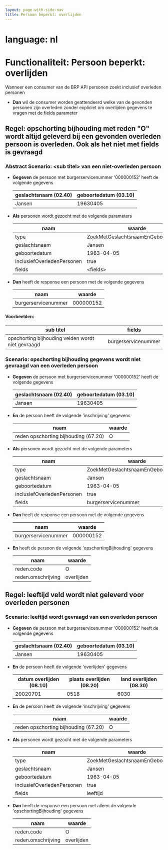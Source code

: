 ```yaml
---
layout: page-with-side-nav
title: Persoon beperkt: overlijden
---
```

# language: nl  


# Functionaliteit: Persoon beperkt: overlijden


Wanneer een consumer van de BRP API personen zoekt inclusief overleden personen  
* __Dan__ wil de consumer worden geattendeerd welke van de gevonden personen zijn overleden zonder expliciet om overlijden gegevens te vragen met de fields parameter

## Regel: opschorting bijhouding met reden "O" wordt altijd geleverd bij een gevonden overleden persoon is overleden. Ook als het niet met fields is gevraagd


### Abstract Scenario: \<sub titel\> van een niet-overleden persoon

* __Gegeven__ de persoon met burgerservicenummer '000000152' heeft de volgende gegevens

  | geslachtsnaam (02.40) | geboortedatum (03.10) |
  |-----------------------|-----------------------|
  | Jansen                | 19630405              |
* __Als__ personen wordt gezocht met de volgende parameters

  | naam                       | waarde                              |
  |----------------------------|-------------------------------------|
  | type                       | ZoekMetGeslachtsnaamEnGeboortedatum |
  | geslachtsnaam              | Jansen                              |
  | geboortedatum              | 1963-04-05                          |
  | inclusiefOverledenPersonen | true                                |
  | fields                     | \<fields\>                            |
* __Dan__ heeft de response een persoon met de volgende gegevens

  | naam                | waarde    |
  |---------------------|-----------|
  | burgerservicenummer | 000000152 |

#### Voorbeelden:


  | sub titel                                         | fields              |
  |---------------------------------------------------|---------------------|
  | opschorting bijhouding velden wordt niet gevraagd | burgerservicenummer |

### Scenario: opschorting bijhouding gegevens wordt niet gevraagd van een overleden persoon

* __Gegeven__ de persoon met burgerservicenummer '000000152' heeft de volgende gegevens

  | geslachtsnaam (02.40) | geboortedatum (03.10) |
  |-----------------------|-----------------------|
  | Jansen                | 19630405              |
* __En__ de persoon heeft de volgende 'inschrijving' gegevens

  | naam                                 | waarde |
  |--------------------------------------|--------|
  | reden opschorting bijhouding (67.20) | O      |
* __Als__ personen wordt gezocht met de volgende parameters

  | naam                       | waarde                              |
  |----------------------------|-------------------------------------|
  | type                       | ZoekMetGeslachtsnaamEnGeboortedatum |
  | geslachtsnaam              | Jansen                              |
  | geboortedatum              | 1963-04-05                          |
  | inclusiefOverledenPersonen | true                                |
  | fields                     | burgerservicenummer                 |
* __Dan__ heeft de response een persoon met de volgende gegevens

  | naam                | waarde    |
  |---------------------|-----------|
  | burgerservicenummer | 000000152 |
* __En__ heeft de persoon de volgende 'opschortingBijhouding' gegevens

  | naam               | waarde     |
  |--------------------|------------|
  | reden.code         | O          |
  | reden.omschrijving | overlijden |

## Regel: leeftijd veld wordt niet geleverd voor overleden personen


### Scenario: leeftijd wordt gevraagd van een overleden persoon

* __Gegeven__ de persoon met burgerservicenummer '000000152' heeft de volgende gegevens

  | geslachtsnaam (02.40) | geboortedatum (03.10) |
  |-----------------------|-----------------------|
  | Jansen                | 19630405              |
* __En__ de persoon heeft de volgende 'overlijden' gegevens

  | datum overlijden (08.10) | plaats overlijden (08.20) | land overlijden (08.30) |
  |--------------------------|---------------------------|-------------------------|
  | 20020701                 | 0518                      | 6030                    |
* __En__ de persoon heeft de volgende 'inschrijving' gegevens

  | naam                                 | waarde |
  |--------------------------------------|--------|
  | reden opschorting bijhouding (67.20) | O      |
* __Als__ personen wordt gezocht met de volgende parameters

  | naam                       | waarde                              |
  |----------------------------|-------------------------------------|
  | type                       | ZoekMetGeslachtsnaamEnGeboortedatum |
  | geslachtsnaam              | Jansen                              |
  | geboortedatum              | 1963-04-05                          |
  | inclusiefOverledenPersonen | true                                |
  | fields                     | leeftijd                            |
* __Dan__ heeft de response een persoon met alleen de volgende 'opschortingBijhouding' gegevens

  | naam               | waarde     |
  |--------------------|------------|
  | reden.code         | O          |
  | reden.omschrijving | overlijden |

